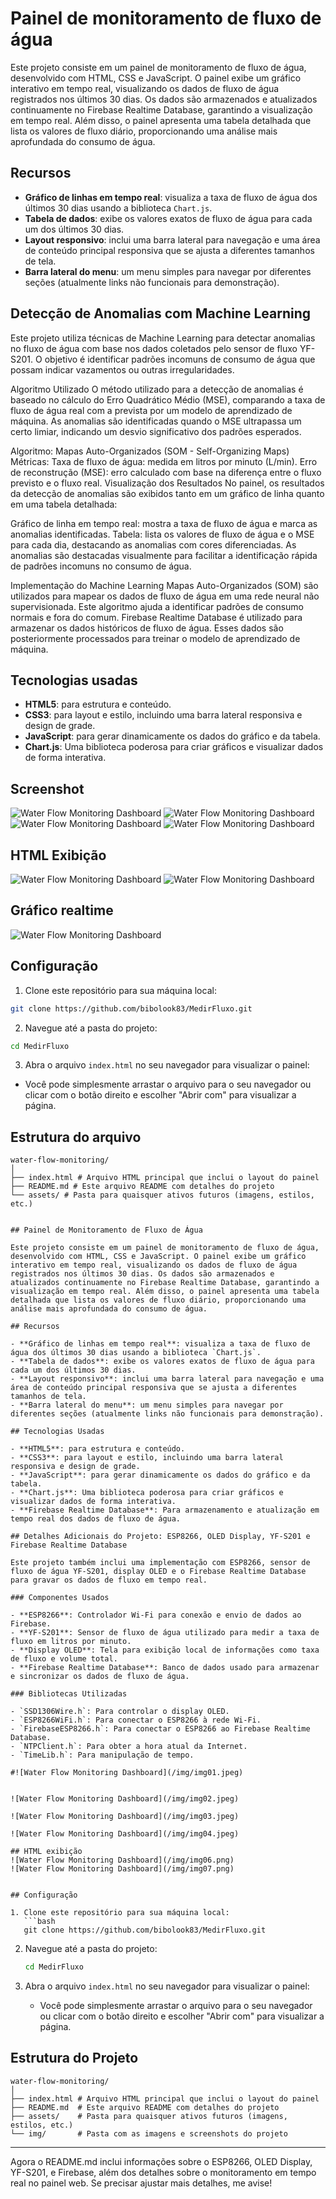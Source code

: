 # Painel de monitoramento de fluxo de água

Este projeto consiste em um painel de monitoramento de fluxo de água, desenvolvido com HTML, CSS e JavaScript. O painel exibe um gráfico interativo em tempo real, visualizando os dados de fluxo de água registrados nos últimos 30 dias. Os dados são armazenados e atualizados continuamente no Firebase Realtime Database, garantindo a visualização em tempo real. Além disso, o painel apresenta uma tabela detalhada que lista os valores de fluxo diário, proporcionando uma análise mais aprofundada do consumo de água.

## Recursos

- **Gráfico de linhas em tempo real**: visualiza a taxa de fluxo de água dos últimos 30 dias usando a biblioteca `Chart.js`.
- **Tabela de dados**: exibe os valores exatos de fluxo de água para cada um dos últimos 30 dias.
- **Layout responsivo**: inclui uma barra lateral para navegação e uma área de conteúdo principal responsiva que se ajusta a diferentes tamanhos de tela.
- **Barra lateral do menu**: um menu simples para navegar por diferentes seções (atualmente links não funcionais para demonstração).

## Detecção de Anomalias com Machine Learning

Este projeto utiliza técnicas de Machine Learning para detectar anomalias no fluxo de água com base nos dados coletados pelo sensor de fluxo YF-S201. O objetivo é identificar padrões incomuns de consumo de água que possam indicar vazamentos ou outras irregularidades.

Algoritmo Utilizado
O método utilizado para a detecção de anomalias é baseado no cálculo do Erro Quadrático Médio (MSE), comparando a taxa de fluxo de água real com a prevista por um modelo de aprendizado de máquina. As anomalias são identificadas quando o MSE ultrapassa um certo limiar, indicando um desvio significativo dos padrões esperados.

Algoritmo: Mapas Auto-Organizados (SOM - Self-Organizing Maps)
Métricas:
Taxa de fluxo de água: medida em litros por minuto (L/min).
Erro de reconstrução (MSE): erro calculado com base na diferença entre o fluxo previsto e o fluxo real.
Visualização dos Resultados
No painel, os resultados da detecção de anomalias são exibidos tanto em um gráfico de linha quanto em uma tabela detalhada:

Gráfico de linha em tempo real: mostra a taxa de fluxo de água e marca as anomalias identificadas.
Tabela: lista os valores de fluxo de água e o MSE para cada dia, destacando as anomalias com cores diferenciadas.
As anomalias são destacadas visualmente para facilitar a identificação rápida de padrões incomuns no consumo de água.

Implementação do Machine Learning
Mapas Auto-Organizados (SOM) são utilizados para mapear os dados de fluxo de água em uma rede neural não supervisionada. Este algoritmo ajuda a identificar padrões de consumo normais e fora do comum.
Firebase Realtime Database é utilizado para armazenar os dados históricos de fluxo de água. Esses dados são posteriormente processados para treinar o modelo de aprendizado de máquina.

## Tecnologias usadas

- **HTML5**: para estrutura e conteúdo.
- **CSS3**: para layout e estilo, incluindo uma barra lateral responsiva e design de grade.
- **JavaScript**: para gerar dinamicamente os dados do gráfico e da tabela.
- **Chart.js**: Uma biblioteca poderosa para criar gráficos e visualizar dados de forma interativa.

## Screenshot

![Water Flow Monitoring Dashboard](/img/img01.jpeg)
![Water Flow Monitoring Dashboard](/img/img02.jpeg)
![Water Flow Monitoring Dashboard](/img/img03.jpeg)
![Water Flow Monitoring Dashboard](/img/img04.jpeg)

## HTML Exibição
![Water Flow Monitoring Dashboard](/img/img06.png)
![Water Flow Monitoring Dashboard](/img/img07.png)

## Gráfico realtime
![Water Flow Monitoring Dashboard](/img/img08.jpeg)



## Configuração

1. Clone este repositório para sua máquina local:
```bash
git clone https://github.com/bibolook83/MedirFluxo.git
```

2. Navegue até a pasta do projeto:
```bash
cd MedirFluxo
```

3. Abra o arquivo `index.html` no seu navegador para visualizar o painel:
- Você pode simplesmente arrastar o arquivo para o seu navegador ou clicar com o botão direito e escolher "Abrir com" para visualizar a página.

## Estrutura do arquivo

```plaintext
water-flow-monitoring/
│
├── index.html # Arquivo HTML principal que inclui o layout do painel
├── README.md # Este arquivo README com detalhes do projeto
└── assets/ # Pasta para quaisquer ativos futuros (imagens, estilos, etc.)


## Painel de Monitoramento de Fluxo de Água

Este projeto consiste em um painel de monitoramento de fluxo de água, desenvolvido com HTML, CSS e JavaScript. O painel exibe um gráfico interativo em tempo real, visualizando os dados de fluxo de água registrados nos últimos 30 dias. Os dados são armazenados e atualizados continuamente no Firebase Realtime Database, garantindo a visualização em tempo real. Além disso, o painel apresenta uma tabela detalhada que lista os valores de fluxo diário, proporcionando uma análise mais aprofundada do consumo de água.

## Recursos

- **Gráfico de linhas em tempo real**: visualiza a taxa de fluxo de água dos últimos 30 dias usando a biblioteca `Chart.js`.
- **Tabela de dados**: exibe os valores exatos de fluxo de água para cada um dos últimos 30 dias.
- **Layout responsivo**: inclui uma barra lateral para navegação e uma área de conteúdo principal responsiva que se ajusta a diferentes tamanhos de tela.
- **Barra lateral do menu**: um menu simples para navegar por diferentes seções (atualmente links não funcionais para demonstração).

## Tecnologias Usadas

- **HTML5**: para estrutura e conteúdo.
- **CSS3**: para layout e estilo, incluindo uma barra lateral responsiva e design de grade.
- **JavaScript**: para gerar dinamicamente os dados do gráfico e da tabela.
- **Chart.js**: Uma biblioteca poderosa para criar gráficos e visualizar dados de forma interativa.
- **Firebase Realtime Database**: Para armazenamento e atualização em tempo real dos dados de fluxo de água.

## Detalhes Adicionais do Projeto: ESP8266, OLED Display, YF-S201 e Firebase Realtime Database

Este projeto também inclui uma implementação com ESP8266, sensor de fluxo de água YF-S201, display OLED e o Firebase Realtime Database para gravar os dados de fluxo em tempo real.

### Componentes Usados

- **ESP8266**: Controlador Wi-Fi para conexão e envio de dados ao Firebase.
- **YF-S201**: Sensor de fluxo de água utilizado para medir a taxa de fluxo em litros por minuto.
- **Display OLED**: Tela para exibição local de informações como taxa de fluxo e volume total.
- **Firebase Realtime Database**: Banco de dados usado para armazenar e sincronizar os dados de fluxo de água.

### Bibliotecas Utilizadas

- `SSD1306Wire.h`: Para controlar o display OLED.
- `ESP8266WiFi.h`: Para conectar o ESP8266 à rede Wi-Fi.
- `FirebaseESP8266.h`: Para conectar o ESP8266 ao Firebase Realtime Database.
- `NTPClient.h`: Para obter a hora atual da Internet.
- `TimeLib.h`: Para manipulação de tempo.

#![Water Flow Monitoring Dashboard](/img/img01.jpeg)


![Water Flow Monitoring Dashboard](/img/img02.jpeg)

![Water Flow Monitoring Dashboard](/img/img03.jpeg)

![Water Flow Monitoring Dashboard](/img/img04.jpeg)

## HTML exibição
![Water Flow Monitoring Dashboard](/img/img06.png)
![Water Flow Monitoring Dashboard](/img/img07.png)


## Configuração

1. Clone este repositório para sua máquina local:
   ```bash
   git clone https://github.com/bibolook83/MedirFluxo.git
   ```

2. Navegue até a pasta do projeto:
   ```bash
   cd MedirFluxo
   ```

3. Abra o arquivo `index.html` no seu navegador para visualizar o painel:
   - Você pode simplesmente arrastar o arquivo para o seu navegador ou clicar com o botão direito e escolher "Abrir com" para visualizar a página.

## Estrutura do Projeto

```plaintext
water-flow-monitoring/
│
├── index.html # Arquivo HTML principal que inclui o layout do painel
├── README.md  # Este arquivo README com detalhes do projeto
├── assets/    # Pasta para quaisquer ativos futuros (imagens, estilos, etc.)
└── img/       # Pasta com as imagens e screenshots do projeto
```

---

Agora o README.md inclui informações sobre o ESP8266, OLED Display, YF-S201, e Firebase, além dos detalhes sobre o monitoramento em tempo real no painel web. Se precisar ajustar mais detalhes, me avise!